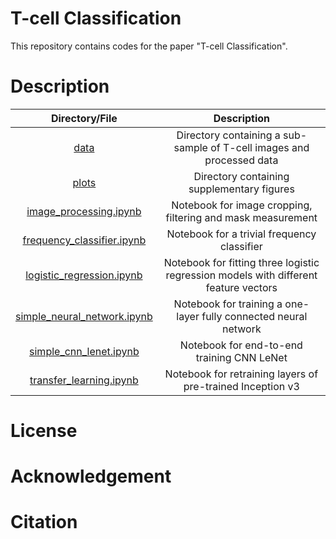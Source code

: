 # T-cell Classification

This repository contains codes for the paper "T-cell Classification".

# Description

|Directory/File|Description|
|:---:|:---:|
|[data](./data)|Directory containing a sub-sample of T-cell images and processed data|
|[plots](./plots)|Directory containing supplementary figures|
|[image_processing.ipynb](./image_processing.ipynb)|Notebook for image cropping, filtering and mask measurement|
|[frequency_classifier.ipynb](./frequency_classifier.ipynb)|Notebook for a trivial frequency classifier|
|[logistic_regression.ipynb](.logistic_regression.ipynb)|Notebook for fitting three logistic regression models with different feature vectors|
|[simple_neural_network.ipynb](./simple_neural_network.ipynb)|Notebook for training a one-layer fully connected neural network|
|[simple_cnn_lenet.ipynb](./simple_cnn_lenet.ipynb)|Notebook for end-to-end training CNN LeNet|
|[transfer_learning.ipynb](./transfer_learning.ipynb)|Notebook for retraining layers of pre-trained Inception v3|

# License

# Acknowledgement

# Citation